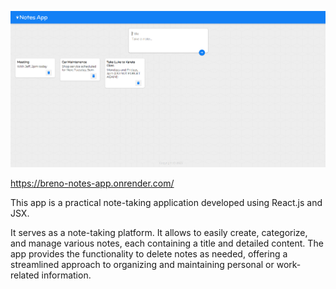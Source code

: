 
![Alt text](<Captura de tela 2023-08-11 100822.png>)

https://breno-notes-app.onrender.com/


This app is a practical note-taking application developed using React.js and JSX.

It serves as a note-taking platform. It allows to easily create, categorize, and manage various notes, each containing a title and detailed content. The app provides the functionality to delete notes as needed, offering a streamlined approach to organizing and maintaining personal or work-related information.